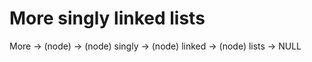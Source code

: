 # More singly linked lists
More -> (node) -> (node) singly -> (node)  linked -> (node) lists -> NULL
